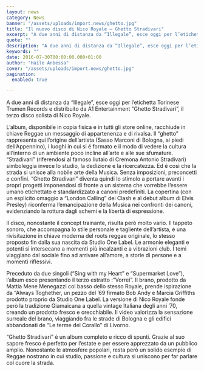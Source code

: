 ```yaml
---
layout: news
category: News
banner: "/assets/uploads/import.news/ghetto.jpg"
title: "Il nuovo disco di Nico Royale – Ghetto Stradivari"
excerpt: "A due anni di distanza da “Illegale”, esce oggi per l’etichetta Torinese Trumen Records e distribuito da A1 Entertainment “Ghetto Stradivari”, il terzo disco solista di Nico Royale. L’album, disponibile in copia fisica e in tutti gli store online, racchiude in chiave Reggae un messaggio di appartenenza e di rivalsa. Il “ghetto” rappresenta qui l’origine [&hellip"
quote: ""
description: "A due anni di distanza da “Illegale”, esce oggi per l’etichetta Torinese Trumen Records e distribuito da A1 Entertainment “Ghetto Stradivari”, il terzo disco solista di Nico Royale. L’album, disponibile in copia fisica e in tutti gli store online, racchiude in chiave Reggae un messaggio di appartenenza e di rivalsa. Il “ghetto” rappresenta qui l’origine [&hellip"
keywords: ""
date: 2016-07-30T00:00:00.000+01:00
author: "Haile Anbessa"
cover: "/assets/uploads/import.news/ghetto.jpg"
pagination:
  enabled: true

---
```


  
A due anni di distanza da “Illegale”, esce oggi per l’etichetta Torinese Trumen Records e distribuito da A1 Entertainment “Ghetto Stradivari”, il terzo disco solista di Nico Royale.

L’album, disponibile in copia fisica e in tutti gli store online, racchiude in chiave Reggae un messaggio di appartenenza e di rivalsa. Il “ghetto” rappresenta qui l’origine dell’artista (Sasso Marconi di Bologna, ai piedi dell’Appennino), i luoghi in cui si é formato e il modo di vedere la cultura all’interno di un ambiente poco incline all’arte e alle sue sfumature. “Stradivari” (riferendosi al famoso liutaio di Cremona Antonio Stradivari) simboleggia invece lo studio, la dedizione e la ricercatezza. Ed é così che la strada si unisce alla nobile arte della Musica. Senza imposizioni, preconcetti e confini. “Ghetto Stradivari” diventa quindi lo stimolo a portare avanti i propri progetti imponendosi di fronte a un sistema che vorrebbe l’essere umano etichettato e standardizzato a canoni predefiniti. La copertina (con un esplicito omaggio a “London Calling” dei Clash e al debut album di Elvis Presley) riconferma l’emancipazione della Musica nei confronti dei canoni, evidenziando la rottura dagli schemi e la libertà di espressione.

Il disco, nonostante il concept trainante, risulta però molto vario. Il tappeto sonoro, che accompagna lo stile personale e tagliente dell’artista, é una rivisitazione in chiave moderna del roots reggae originale, lo stesso proposto fin dalla sua nascita da Studio One Label. Le armonie eleganti e potenti si intersecano a momenti più incalzanti e a vibrazioni club. I temi viaggiano dal sociale fino ad arrivare all’amore, a storie di persone e a momenti riflessivi.

Preceduto da due singoli (“Sing with my Heart” e “Supermarket Love”), l’album esce presentando il terzo estratto :”Vorrei”. Il brano, prodotto da Mattia Mene Menegazzi col basso dello stesso Royale, prende ispirazione da “Always Toghether, un pezzo del ’69 firmato Bob Andy e Marcia Griffiths prodotto proprio da Studio One Label. La versione di Nico Royale fonde però la tradizione Giamaicana a quella vintage Italiana degli anni ’70, creando un prodotto fresco e orecchiabile. Il video valorizza la sensazione surreale del brano, viaggiando fra le strade di Bologna e gli edifici abbandonati de “Le terme del Corallo” di Livorno.

“Ghetto Stradivari” é un album completo e ricco di spunti. Grazie al suo sapore fresco é perfetto per l’estate e per essere apprezzato da un pubblico amplio. Nonostante le atmosfere popolari, resta però un solido esempio di Reggae nostrano in cui studio, passione e cultura si uniscono per far parlare col cuore la strada.